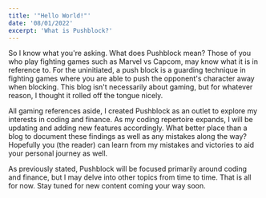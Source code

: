 ```yaml
---
title: '"Hello World!"'
date: '08/01/2022'
excerpt: 'What is Pushblock?'
---
```


So I know what you're asking.  What does Pushblock mean?  Those of you who play fighting games such as Marvel vs Capcom, may 
know what it is in reference to.  For the uninitiated, a push block is a guarding technique in
fighting games where you are able to push the opponent's character away when blocking.  This blog isn't necessarily about gaming, but for whatever reason, I 
thought it rolled off the tongue nicely.    

All gaming references aside, I created Pushblock as an outlet to explore my interests in coding and finance.
As my coding repertoire expands, I will be updating and adding new features accordingly.  What better place than a blog to document these findings as well as any
mistakes along the way?  Hopefully you (the reader) can learn from my mistakes and victories to aid your personal journey as well.  

As previously stated, Pushblock will be focused primarily around coding and finance, but I may delve into other topics from time to time.
That is all for now.  Stay tuned for new content coming your way soon. 


